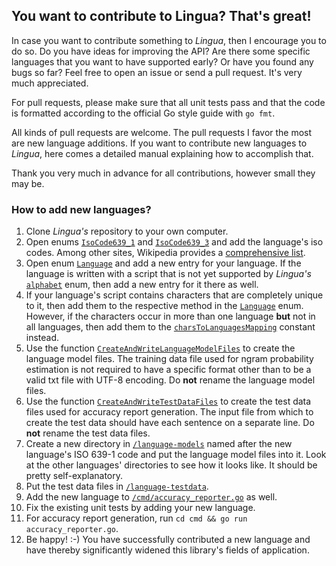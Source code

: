 ## You want to contribute to Lingua? That's great!

In case you want to contribute something to *Lingua*, then I encourage you to do so. Do you have ideas for
improving the API? Are there some specific languages that you want to have supported early? Or have you
found any bugs so far? Feel free to open an issue or send a pull request. It's very much appreciated.

For pull requests, please make sure that all unit tests pass and that the code is formatted according to
the official Go style guide with `go fmt`.

All kinds of pull requests are welcome. The pull requests I favor the most are new language additions. If you want
to contribute new languages to *Lingua*, here comes a detailed manual explaining how to accomplish that.

Thank you very much in advance for all contributions, however small they may be.

### How to add new languages?

1. Clone *Lingua's* repository to your own computer.
2. Open enums [`IsoCode639_1`][isocode639_1 url] and [`IsoCode639_3`][isocode639_3 url] and add the 
language's iso codes. Among other sites, Wikipedia provides a [comprehensive list][wikipedia isocodes list].
3. Open enum [`Language`][language url] and add a new entry for your language. If the language is written
with a script that is not yet supported by *Lingua's* [`alphabet`][alphabet url] enum, then add a new entry
for it there as well.
4. If your language's script contains characters that are completely unique to it, then add them to the
respective method in the [`Language`][language method url] enum. However, if the characters occur in more
than one language **but** not in all languages, then add them to the
[`charsToLanguagesMapping`][chars to languages mapping url] constant instead.
5. Use the function [`CreateAndWriteLanguageModelFiles`][language model files writer url] to create the 
language model files. The training data file used for ngram probability estimation is not required to 
have a specific format other than to be a valid txt file with UTF-8 encoding.
Do **not** rename the language model files.
6. Use the function [`CreateAndWriteTestDataFiles`][test data files writer url] to create the test data 
files used for accuracy report generation. The input file from which to create the test data should have each
sentence on a separate line. Do **not** rename the test data files.
7. Create a new directory in [`/language-models`][language models directory url] named after the new 
language's ISO 639-1 code and put the language model files into it.
Look at the other languages' directories to see how it looks like. It should be pretty self-explanatory.
8. Put the test data files in [`/language-testdata`][testdata directory url].
9. Add the new language to [`/cmd/accuracy_reporter.go`][accuracy reporter url] as well.
10. Fix the existing unit tests by adding your new language.
11. For accuracy report generation, run `cd cmd && go run accuracy_reporter.go`.
12. Be happy! :-) You have successfully contributed a new language and have thereby significantly widened
this library's fields of application.

[isocode639_1 url]: https://github.com/jeffphp/lingua-go/blob/main/isocode.go#L31
[isocode639_3 url]: https://github.com/jeffphp/lingua-go/blob/main/isocode.go#L261
[wikipedia isocodes list]: https://en.wikipedia.org/wiki/List_of_ISO_639-1_codes
[language url]: https://github.com/jeffphp/lingua-go/blob/main/language.go#L25
[alphabet url]: https://github.com/jeffphp/lingua-go/blob/main/alphabet.go#L26
[language method url]: https://github.com/jeffphp/lingua-go/blob/main/language.go#L601
[chars to languages mapping url]: https://github.com/jeffphp/lingua-go/blob/main/constant.go#L31
[language model files writer url]: https://github.com/jeffphp/lingua-go/blob/main/writer.go#L56
[test data files writer url]: https://github.com/jeffphp/lingua-go/blob/main/writer.go#L202
[language models directory url]: https://github.com/jeffphp/lingua-go/tree/main/language-models
[testdata directory url]: https://github.com/jeffphp/lingua-go/tree/main/cmd/language-testdata
[accuracy reporter url]: https://github.com/jeffphp/lingua-go/blob/main/cmd/accuracy_reporter.go
